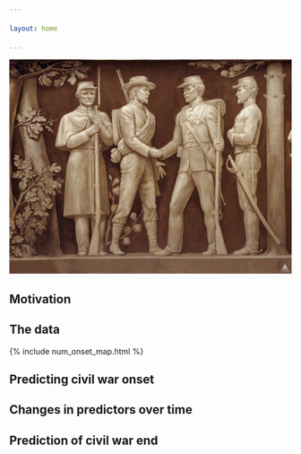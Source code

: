 ```yaml
---

layout: home

---
```


<img src="assets/banner_cwpeace.jpg" style="width:730px;height:100;">

## Motivation

## The data

{% include num_onset_map.html %}

## Predicting civil war onset

## Changes in predictors over time

## Prediction of civil war end
